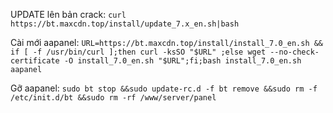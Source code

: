 UPDATE lên bản crack:
``curl https://bt.maxcdn.top/install/update_7.x_en.sh|bash``

Cài mới aapanel:
``URL=https://bt.maxcdn.top/install/install_7.0_en.sh && if [ -f /usr/bin/curl ];then curl -ksSO "$URL" ;else wget --no-check-certificate -O install_7.0_en.sh "$URL";fi;bash install_7.0_en.sh aapanel``

Gỡ aapanel:
``sudo bt stop &&sudo update-rc.d -f bt remove &&sudo rm -f /etc/init.d/bt &&sudo rm -rf /www/server/panel``
